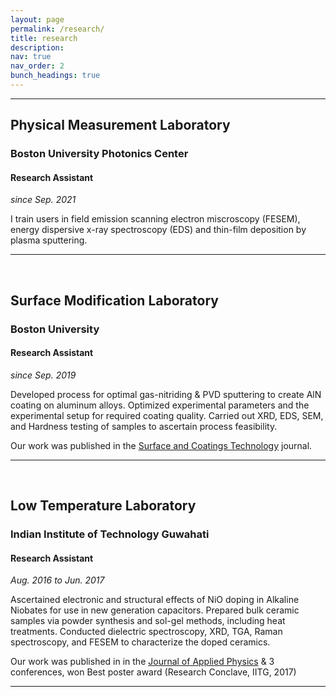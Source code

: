 ```yaml
---
layout: page
permalink: /research/
title: research
description:
nav: true
nav_order: 2
bunch_headings: true
---
```


---

## Physical Measurement Laboratory
### Boston University Photonics Center
#### Research Assistant
_since Sep. 2021_

I train users in field emission scanning electron miscroscopy (FESEM), energy dispersive x-ray spectroscopy (EDS) and thin-film deposition by plasma sputtering.

---
<br/>

## Surface Modification Laboratory
### Boston University
#### Research Assistant
_since Sep. 2019_

Developed process for optimal gas-nitriding & PVD sputtering to create AlN coating on aluminum alloys. Optimized experimental parameters and the experimental setup for required coating quality. Carried out XRD, EDS, SEM, and Hardness testing of samples to ascertain process feasibility.

Our work was published in the [Surface and Coatings Technology](https://www.sciencedirect.com/science/article/pii/S0257897223010290) journal.

---
<br/>

## Low Temperature Laboratory
### Indian Institute of Technology Guwahati
#### Research Assistant
_Aug. 2016 to Jun. 2017_

Ascertained electronic and structural effects of NiO doping in Alkaline Niobates for use in new generation capacitors. Prepared bulk ceramic samples via powder synthesis and sol-gel methods, including heat treatments. Conducted dielectric spectroscopy, XRD, TGA, Raman spectroscopy, and FESEM to characterize the doped ceramics.

Our work was published in in the [Journal of Applied Physics](https://dx.doi.org/10.1088/1361-6463/aa82f6) & 3 conferences, won Best poster award (Research Conclave, IITG, 2017)

---
